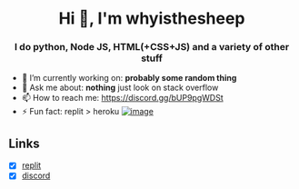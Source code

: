 <h1 align="center">Hi 👋, I'm whyisthesheep</h1>
<h3 align="center">I do python, Node JS, HTML(+CSS+JS) and a variety of other stuff</h3>

- 🔭 I’m currently working on: **probably some random thing**
- 💬 Ask me about: **nothing** just look on stack overflow
- 📫 How to reach me: https://discord.gg/bUP9pgWDSt
- ⚡ Fun fact: replit > heroku
<a href="https://www.venganza.org">![image](https://user-images.githubusercontent.com/77189741/178151848-b952b0b7-3e38-48d0-bcdb-d9ea70dda19b.png)</a>
## Links
- [x] <a href="https://replit.com/whyisthesheep">replit</a>
- [x] <a href="https://discord.gg/bUP9pgWDSt">discord</a>
